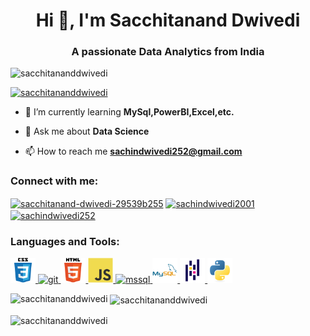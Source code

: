 
<h1 align="center">Hi 👋, I'm Sacchitanand Dwivedi</h1>
<h3 align="center">A passionate Data Analytics from India</h3>

<p align="left"> <img src="https://komarev.com/ghpvc/?username=sacchitananddwivedi&label=Profile%20views&color=0e75b6&style=flat" alt="sacchitananddwivedi" /> </p>

<p align="left"> <a href="https://github.com/ryo-ma/github-profile-trophy"><img src="https://github-profile-trophy.vercel.app/?username=sacchitananddwivedi" alt="sacchitananddwivedi" /></a> </p>

- 🌱 I’m currently learning **MySql,PowerBI,Excel,etc.**

- 💬 Ask me about **Data Science**

- 📫 How to reach me **sachindwivedi252@gmail.com**

<h3 align="left">Connect with me:</h3>
<p align="left">
<a href="https://linkedin.com/in/sacchitanand-dwivedi-29539b255" target="blank"><img align="center" src="https://raw.githubusercontent.com/rahuldkjain/github-profile-readme-generator/master/src/images/icons/Social/linked-in-alt.svg" alt="sacchitanand-dwivedi-29539b255" height="30" width="40" /></a>
<a href="https://kaggle.com/sachindwivedi2001" target="blank"><img align="center" src="https://raw.githubusercontent.com/rahuldkjain/github-profile-readme-generator/master/src/images/icons/Social/kaggle.svg" alt="sachindwivedi2001" height="30" width="40" /></a>
<a href="https://instagram.com/sachindwivedi252" target="blank"><img align="center" src="https://raw.githubusercontent.com/rahuldkjain/github-profile-readme-generator/master/src/images/icons/Social/instagram.svg" alt="sachindwivedi252" height="30" width="40" /></a>
</p>

<h3 align="left">Languages and Tools:</h3>
<p align="left"> <a href="https://www.w3schools.com/css/" target="_blank" rel="noreferrer"> <img src="https://raw.githubusercontent.com/devicons/devicon/master/icons/css3/css3-original-wordmark.svg" alt="css3" width="40" height="40"/> </a> <a href="https://git-scm.com/" target="_blank" rel="noreferrer"> <img src="https://www.vectorlogo.zone/logos/git-scm/git-scm-icon.svg" alt="git" width="40" height="40"/> </a> <a href="https://www.w3.org/html/" target="_blank" rel="noreferrer"> <img src="https://raw.githubusercontent.com/devicons/devicon/master/icons/html5/html5-original-wordmark.svg" alt="html5" width="40" height="40"/> </a> <a href="https://developer.mozilla.org/en-US/docs/Web/JavaScript" target="_blank" rel="noreferrer"> <img src="https://raw.githubusercontent.com/devicons/devicon/master/icons/javascript/javascript-original.svg" alt="javascript" width="40" height="40"/> </a> <a href="https://www.microsoft.com/en-us/sql-server" target="_blank" rel="noreferrer"> <img src="https://www.svgrepo.com/show/303229/microsoft-sql-server-logo.svg" alt="mssql" width="40" height="40"/> </a> <a href="https://www.mysql.com/" target="_blank" rel="noreferrer"> <img src="https://raw.githubusercontent.com/devicons/devicon/master/icons/mysql/mysql-original-wordmark.svg" alt="mysql" width="40" height="40"/> </a> <a href="https://pandas.pydata.org/" target="_blank" rel="noreferrer"> <img src="https://raw.githubusercontent.com/devicons/devicon/2ae2a900d2f041da66e950e4d48052658d850630/icons/pandas/pandas-original.svg" alt="pandas" width="40" height="40"/> </a> <a href="https://www.python.org" target="_blank" rel="noreferrer"> <img src="https://raw.githubusercontent.com/devicons/devicon/master/icons/python/python-original.svg" alt="python" width="40" height="40"/> </a> </p>

<p><img align="left" src="https://github-readme-stats.vercel.app/api/top-langs?username=sacchitananddwivedi&show_icons=true&locale=en&layout=compact" alt="sacchitananddwivedi" /></p>

<p>&nbsp;<img align="center" src="https://github-readme-stats.vercel.app/api?username=sacchitananddwivedi&show_icons=true&locale=en" alt="sacchitananddwivedi" /></p>

<p><img align="center" src="https://github-readme-streak-stats.herokuapp.com/?user=sacchitananddwivedi&" alt="sacchitananddwivedi" /></p>
